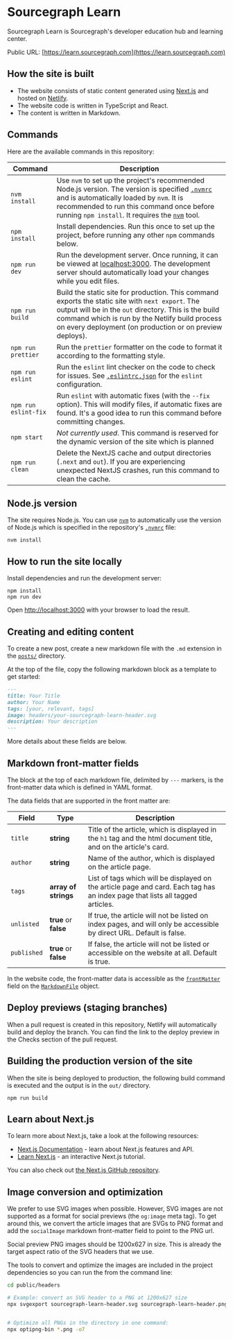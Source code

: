 # Sourcegraph Learn

Sourcegraph Learn is Sourcegraph's developer education hub and learning center.

Public URL: [https://learn.sourcegraph.com](https://learn.sourcegraph.com)

## How the site is built

- The website consists of static content generated using [Next.js](https://nextjs.org) and hosted on [Netlify](https://www.netlify.com/).
- The website code is written in TypeScript and React.
- The content is written in Markdown.

## Commands

Here are the available commands in this repository:

| Command              | Description                                                                                                                                                                                                                                                                              |
| -------------------- | ---------------------------------------------------------------------------------------------------------------------------------------------------------------------------------------------------------------------------------------------------------------------------------------- |
| `nvm install`        | Use `nvm` to set up the project's recommended Node.js version. The version is specified [`.nvmrc`](./.nvmrc) and is automatically loaded by `nvm`. It is recommended to run this command once before running `npm install`. It requires the [`nvm`](https://github.com/nvm-sh/nvm) tool. |
| `npm install`        | Install dependencies. Run this once to set up the project, before running any other `npm` commands below.                                                                                                                                                                                |
| `npm run dev`        | Run the development server. Once running, it can be viewed at [localhost:3000](http://localhost:3000). The development server should automatically load your changes while you edit files.                                                                                               |
| `npm run build`      | Build the static site for production. This command exports the static site with `next export`. The output will be in the `out` directory. This is the build command which is run by the Netlify build process on every deployment (on production or on preview deploys).                 |
| `npm run prettier`   | Run the `prettier` formatter on the code to format it according to the formatting style.                                                                                                                                                                                                 |
| `npm run eslint`     | Run the `eslint` lint checker on the code to check for issues. See [`.eslintrc.json`](./.eslintrc.json) for the `eslint` configuration.                                                                                                                                                  |
| `npm run eslint-fix` | Run `eslint` with automatic fixes (with the `--fix` option). This will modify files, if automatic fixes are found. It's a good idea to run this command before committing changes.                                                                                                       |
| `npm start`          | _Not currently used_. This command is reserved for the dynamic version of the site which is planned                                                                                                                                                                                      |
| `npm run clean`      | Delete the NextJS cache and output directories (`.next` and `out`). If you are experiencing unexpected NextJS crashes, run this command to clean the cache.                                                                                                                              |

## Node.js version

The site requires Node.js. You can use [`nvm`](https://github.com/nvm-sh/nvm) to automatically use the version of Node.js which is specified in the repository's [`.nvmrc`](./.nvmrc) file:

```
nvm install
```

## How to run the site locally

Install dependencies and run the development server:

```
npm install
npm run dev
```

Open [http://localhost:3000](http://localhost:3000) with your browser to load the result.

## Creating and editing content

To create a new post, create a new markdown file with the `.md` extension in the [`posts/`](./posts) directory.

At the top of the file, copy the following markdown block as a template to get started:

```md
---
title: Your Title
author: Your Name
tags: [your, relevant, tags]
image: headers/your-sourcegraph-learn-header.svg
description: Your description
---
```

More details about these fields are below.

## Markdown front-matter fields

The block at the top of each markdown file, delimited by `---` markers, is the front-matter data which is defined in YAML format.

The data fields that are supported in the front matter are:

| Field       | Type                  | Description                                                                                                                   |
| ----------- | --------------------- | ----------------------------------------------------------------------------------------------------------------------------- |
| `title`     | **string**            | Title of the article, which is displayed in the `h1` tag and the html document title, and on the article's card.              |
| `author`    | **string**            | Name of the author, which is displayed on the article page.                                                                   |
| `tags`      | **array of strings**  | List of tags which will be displayed on the article page and card. Each tag has an index page that lists all tagged articles. |
| `unlisted`  | **true** or **false** | If true, the article will not be listed on index pages, and will only be accessible by direct URL. Default is false.          |
| `published` | **true** or **false** | If false, the article will not be listed or accessible on the website at all. Default is true.                                |

In the website code, the front-matter data is accessible as the [`frontMatter`](./util/FrontMatter.ts) field on the [`MarkdownFile`](./util/MarkdownFile.ts) object.

## Deploy previews (staging branches)

When a pull request is created in this repository, Netlify will automatically build and deploy the branch. You can find the link to the deploy preview in the Checks section of the pull request.

## Building the production version of the site

When the site is being deployed to production, the following build command is executed and the output is in the `out/` directory.

```
npm run build
```

## Learn about Next.js

To learn more about Next.js, take a look at the following resources:

- [Next.js Documentation](https://nextjs.org/docs) - learn about Next.js features and API.
- [Learn Next.js](https://nextjs.org/learn) - an interactive Next.js tutorial.

You can also check out [the Next.js GitHub repository](https://github.com/vercel/next.js/).

## Image conversion and optimization

We prefer to use SVG images when possible. However, SVG images are not supported as a format for social previews (the `og:image` meta tag). To get around this, we convert the article images that are SVGs to PNG format and add the `socialImage` markdown front-matter field to point to the PNG url.

Social preview PNG images should be 1200x627 in size. This is already the target aspect ratio of the SVG headers that we use.

The tools to convert and optimize the images are included in the project dependencies so you can run the from the command line:

```sh
cd public/headers

# Example: convert an SVG header to a PNG at 1200x627 size
npx svgexport sourcegraph-learn-header.svg sourcegraph-learn-header.png 1200:627


# Optimize all PNGs in the directory in one command:
npx optipng-bin *.png -o7
```
